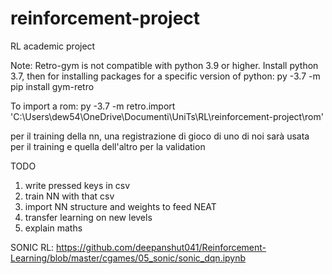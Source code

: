 # reinforcement-project
RL academic project

Note: 
Retro-gym is not compatible with python 3.9 or higher. Install python 3.7, then for installing packages for a specific version of python:
py -3.7 -m pip install gym-retro

To import a rom:
py -3.7 -m retro.import 'C:\Users\dew54\OneDrive\Documenti\UniTs\RL\reinforcement-project\rom'

per il training della nn, una registrazione di gioco di uno di noi sarà usata per il training e quella dell'altro per la validation

TODO
1) write pressed keys in csv
2) train NN with that csv
3) import NN structure and weights to feed NEAT
4) transfer learning on new levels
5) explain maths




SONIC RL:
https://github.com/deepanshut041/Reinforcement-Learning/blob/master/cgames/05_sonic/sonic_dqn.ipynb

